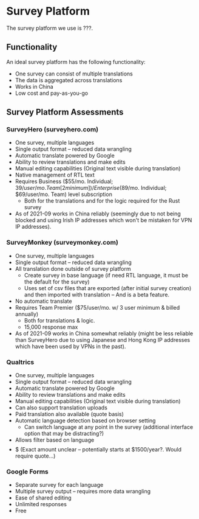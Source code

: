 # Survey Platform

The survey platform we use is ???.

## Functionality 

An ideal survey platform has the following functionality:
* One survey can consist of multiple translations
* The data is aggregated across translations
* Works in China 
* Low cost and pay-as-you-go

## Survey Platform Assessments

### SurveyHero (surveyhero.com)

* One survey, multiple languages
* Single output format – reduced data wrangling
* Automatic translate powered by Google
* Ability to review translations and make edits
* Manual editing capabilities (Original text visible during translation)
* Native management of RTL text
* Requires Business ($55/mo. Individual; $39/user/mo. Team [2 minimum])/Enterprise ($89/mo. Individual; $69/user/mo. Team) level subscription
  * Both for the translations and for the logic required for the Rust survey
* As of 2021-09 works in China reliably (seemingly due to not being blocked and using Irish IP addresses which won't be mistaken for VPN IP addresses).

### SurveyMonkey (surveymonkey.com)

* One survey, multiple languages
* Single output format – reduced data wrangling
* All translation done outside of survey platform
  * Create survey in base language (if need RTL language, it must be the default for the survey)
  * Uses set of csv files that are exported (after initial survey creation) and then imported with translation – And is a beta feature.
* No automatic translate
* Requires Team Premier ($75/user/mo. w/ 3 user minimum & billed annually)
  * Both for translations & logic. 
  * 15,000 response max 
* As of 2021-09 works in China somewhat reliably (might be less reliable than SurveyHero due to using Japanese and Hong Kong IP addresses which have been used by VPNs in the past).

### Qualtrics

* One survey, multiple languages
* Single output format – reduced data wrangling
* Automatic translate powered by Google
* Ability to review translations and make edits
* Manual editing capabilities (Original text visible during translation)
* Can also support translation uploads
* Paid translation also available (quote basis)
* Automatic language detection based on browser setting
  * Can switch language at any point in the survey (additional interface option that may be distracting?)
* Allows filter based on language
* $$$$$ (Exact amount unclear – potentially starts at $1500/year?. Would require quote…)

### Google Forms

* Separate survey for each language
* Multiple survey output – requires more data wrangling
* Ease of shared editing
* Unlimited responses
* Free